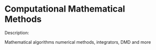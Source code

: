 # Computational Mathematical Methods

Description:

Mathematical algorithms numerical methods, integrators, DMD and more

